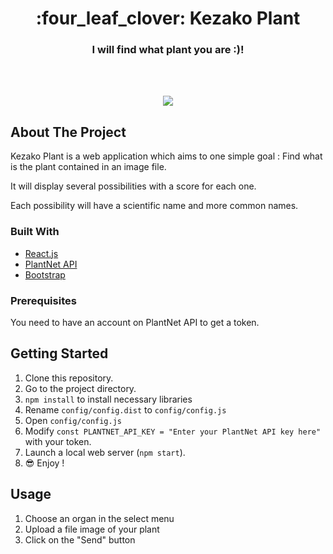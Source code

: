 <h1 align="center">:four_leaf_clover: Kezako Plant</h1>
<h3 align="center">I will find what plant you are :)!</h3>   
<br/>
<br/>
<p align="center">
  <img src="https://user-images.githubusercontent.com/53975649/147794292-2c96d92c-1443-4f4a-981c-4eaa5435ed52.gif"/>
</p>


## About The Project

Kezako Plant is a web application which aims to one simple goal : Find what is the plant contained in an image file.

It will display several possibilities with a score for each one.

Each possibility will have a scientific name and more common names.

### Built With

- [React.js](https://reactjs.org/)
- [PlantNet API](https://my.plantnet.org/)
- [Bootstrap](https://getbootstrap.com)

### Prerequisites

You need to have an account on PlantNet API to get a token.

## Getting Started

1. Clone this repository.
2. Go to the project directory.
3. `npm install` to install necessary libraries
4. Rename `config/config.dist` to `config/config.js`
5. Open `config/config.js`
6. Modify `const PLANTNET_API_KEY = "Enter your PlantNet API key here"` with your token.
7. Launch a local web server (`npm start`).
8. :sunglasses: Enjoy !


## Usage

1. Choose an organ in the select menu
2. Upload a file image of your plant
3. Click on the "Send" button
